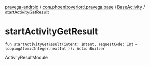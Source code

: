 [pravega-android](../../index.md) / [com.phoenixoverlord.pravega.base](../index.md) / [BaseActivity](index.md) / [startActivityGetResult](./start-activity-get-result.md)

# startActivityGetResult

`fun startActivityGetResult(intent: Intent, requestCode: `[`Int`](https://kotlinlang.org/api/latest/jvm/stdlib/kotlin/-int/index.html)` = loopingAtomicInteger.nextInt()): ActionBuilder`

ActivityResultModule

